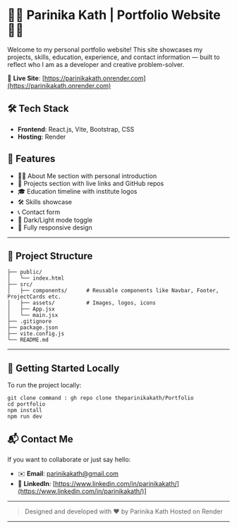 # 👩‍💻 Parinika Kath | Portfolio Website 👩‍💻

Welcome to my personal portfolio website! This site showcases my projects, skills, education, experience, and contact information — built to reflect who I am as a developer and creative problem-solver.

🔗 **Live Site**: [https://parinikakath.onrender.com](https://parinikakath.onrender.com)

## 🛠 Tech Stack

* **Frontend**: React.js, Vite, Bootstrap, CSS
* **Hosting**: Render

## 📂 Features

* 👩‍💻 About Me section with personal introduction
* 🚀 Projects section with live links and GitHub repos
* 🎓 Education timeline with institute logos
* 🛠 Skills showcase
* 📞 Contact form
* 🌙 Dark/Light mode toggle
* 📱 Fully responsive design

---

## 📁 Project Structure

```
├── public/
│   └── index.html
├── src/
│   ├── components/      # Reusable components like Navbar, Footer, ProjectCards etc.
│   ├── assets/          # Images, logos, icons
│   ├── App.jsx
│   └── main.jsx
├── .gitignore
├── package.json
├── vite.config.js
└── README.md
```
---

## 🚀 Getting Started Locally

To run the project locally:

```
git clone command : gh repo clone theparinikakath/Portfolio
cd portfolio
npm install
npm run dev
```

## 📬 Contact Me

If you want to collaborate or just say hello:

* ✉️ **Email**: [parinikakath@gmail.com](mailto:parinikakath@gmail.com)
* 🔗 **LinkedIn**: [https://www.linkedin.com/in/parinikakath/](https://www.linkedin.com/in/parinikakath/)]

---

> Designed and developed with ❤️ by Parinika Kath
> Hosted on Render

---
